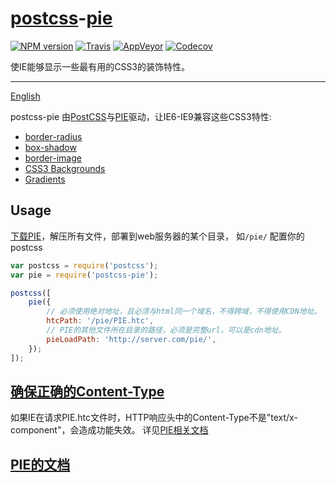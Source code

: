 [postcss](https://github.com/postcss/postcss)-[pie](http://css3pie.com/)
======

[![NPM version](https://img.shields.io/npm/v/postcss-pie.svg?style=flat-square)](https://www.npmjs.com/package/postcss-pie)
[![Travis](https://img.shields.io/travis/gucong3000/postcss-pie.svg?&label=Linux)](https://travis-ci.org/gucong3000/postcss-pie)
[![AppVeyor](https://img.shields.io/appveyor/ci/gucong3000/postcss-pie.svg?&label=Windows)](https://ci.appveyor.com/project/gucong3000/postcss-pie)
[![Codecov](https://img.shields.io/codecov/c/github/gucong3000/postcss-pie.svg)](https://codecov.io/gh/gucong3000/postcss-pie)

使IE能够显示一些最有用的CSS3的装饰特性。

------

[English](README.md)

postcss-pie 由[PostCSS](https://github.com/postcss/postcss)与[PIE](http://css3pie.com/)驱动，让IE6-IE9兼容这些CSS3特性:
* [border-radius](https://developer.mozilla.org/zh-CN/docs/Web/CSS/border-radius)
* [box-shadow](https://developer.mozilla.org/zh-CN/docs/Web/CSS/box-shadow)
* [border-image](https://developer.mozilla.org/zh-CN/docs/Web/CSS/border-image)
* [CSS3 Backgrounds](https://developer.mozilla.org/zh-CN/docs/Web/CSS/CSS_Background_and_Borders/Using_CSS_multiple_backgrounds)
* [Gradients](https://developer.mozilla.org/zh-CN/docs/Web/CSS/CSS_Images/Using_CSS_gradients)

## Usage

[下载PIE](http://css3pie.com/download/)，解压所有文件，部署到web服务器的某个目录， 如`/pie/`
配置你的postcss

```JavaScript
var postcss = require('postcss');
var pie = require('postcss-pie');

postcss([
	pie({
		// 必须使用绝对地址，且必须与html同一个域名，不得跨域，不得使用CDN地址。
		htcPath: '/pie/PIE.htc',
		// PIE的其他文件所在目录的路径，必须是完整url，可以是cdn地址。
		pieLoadPath: 'http://server.com/pie/',
	});
]);
```

## [确保正确的Content-Type](http://css3pie.com/documentation/known-issues/#content-type)

如果IE在请求PIE.htc文件时，HTTP响应头中的Content-Type不是"text/x-component"，会造成功能失效。
详见[PIE相关文档](http://css3pie.com/documentation/known-issues/#content-type)

## [PIE的文档](http://css3pie.com/documentation/)
